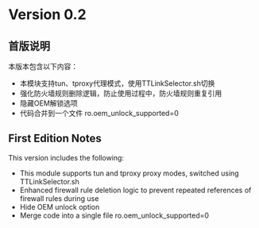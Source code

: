 # Version 0.2

## 首版说明

本版本包含以下内容：

- 本模块支持tun、tproxy代理模式，使用TTLinkSelector.sh切换
- 强化防火墙规则删除逻辑，防止使用过程中，防火墙规则重复引用
- 隐藏OEM解锁选项
- 代码合并到一个文件
  ro.oem_unlock_supported=0

## First Edition Notes

This version includes the following:

- This module supports tun and tproxy proxy modes, switched using TTLinkSelector.sh
- Enhanced firewall rule deletion logic to prevent repeated references of firewall rules during use
- Hide OEM unlock option
- Merge code into a single file
  ro.oem_unlock_supported=0
